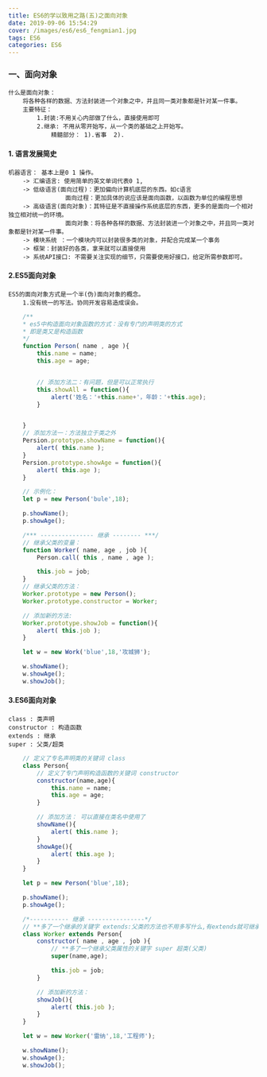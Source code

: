 ```yaml
---
title: ES6的学以致用之路(五)之面向对象
date: 2019-09-06 15:54:29
cover: /images/es6/es6_fengmian1.jpg
tags: ES6
categories: ES6
---
```


### 一、面向对象

    什么是面向对象：
        将各种各样的数据、方法封装进一个对象之中，并且同一类对象都是针对某一件事。
        主要特征： 
            1.封装:不用关心内部做了什么，直接使用即可
            2.继承: 不用从零开始写，从一个类的基础之上开始写。
                精髓部分： 1).省事  2).

#### 1. 语言发展简史
    机器语言： 基本上是0 1 操作。
        -> 汇编语言: 使用简单的英文单词代表0 1,
        -> 低级语言(面向过程)：更加偏向计算机底层的东西。如c语言
                    面向过程：更加具体的说应该是面向函数，以函数为单位的编程思想
        -> 高级语言(面向对象)：其特征是不直接操作系统底层的东西，更多的是面向一个相对独立相对统一的环境。
                    面向对象：将各种各样的数据、方法封装进一个对象之中，并且同一类对象都是针对某一件事。
        -> 模块系统 ：一个模块内可以封装很多类的对象，并配合完成某一个事务
        -> 框架：封装好的各类，拿来就可以直接使用
        -> 系统API接口: 不需要关注实现的细节，只需要使用好接口，给定所需参数即可。



#### 2.ES5面向对象

    ES5的面向对象方式是一个半(伪)面向对象的概念。
        1.没有统一的写法。协同开发容易造成误会。

```javascript
    /**
    * es5中构造面向对象函数的方式：没有专门的声明类的方式
    * 即是类又是构造函数
    */ 
    function Person( name , age ){
        this.name = name;
        this.age = age;


        // 添加方法二：有问题，但是可以正常执行
        this.showAll = function(){
            alert('姓名：'+this.name+'，年龄：'+this.age);
        }


    }
    // 添加方法一：方法独立于类之外
    Persion.prototype.showName = function(){
        alert( this.name );
    }
    Persion.prototype.showAge = function(){
        alert( this.age );
    }

    // 示例化：
    let p = new Person('bule',18);

    p.showName();
    p.showAge();

    /*** --------------- 继承 -------- ***/
    // 继承父类的变量：
    function Worker( name, age , job ){
        Person.call( this , name , age );

        this.job = job;
    } 
    // 继承父类的方法：
    Worker.prototype = new Person();
    Worker.prototype.constructor = Worker;

    // 添加新的方法:
    Worker.prototype.showJob = function(){
        alert( this.job );
    }

    let w = new Work('blue',18,'攻城狮');

    w.showName();
    w.showAge();
    w.showJob();
```

#### 3.ES6面向对象
    class : 类声明
    constructor : 构造函数
    extends : 继承
    super : 父类/超类


```javascript
    // 定义了专名声明类的关键词 class
    class Person{
        // 定义了专门声明构造函数的关键词 constructor
        constructor(name,age){
            this.name = name;
            this.age = age;
        }

        // 添加方法： 可以直接在类名中使用了
        showName(){
            alert( this.name );
        }
        showAge(){
            alert( this.age );
        }
    }

    let p = new Person('blue',18);

    p.showName();
    p.showAge();

    /*----------- 继承 ----------------*/ 
    // **多了一个继承的关键字 extends:父类的方法也不用多写什么,有extends就可继承父类的方法。
    class Worker extends Person{
        constructor( name , age , job ){
            // **多了一个继承父类属性的关键字 super 超类(父类)
            super(name,age);

            this.job = job;
        }

        // 添加新的方法：
        showJob(){
            alert( this.job );
        }
    }

    let w = new Worker('雷纳',18,'工程师');

    w.showName();
    w.showAge();
    w.showJob();
```
